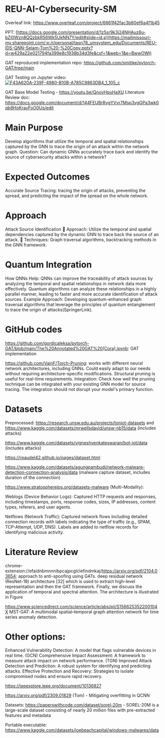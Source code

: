 # REU-AI-Cybersecurity-SM
Overleaf link: https://www.overleaf.com/project/6661f42fac3b60ef6a4f1b45

PPT: [https://docs.google.com/presentation/d/1z5sr9k3j24NHAuz8u-bZl0Wzn8QQzbkR56Wk5UkNN7Y/edit#slide=id.p](https://mailmissouri-my.sharepoint.com/:p:/r/personal/tasn78_umsystem_edu/Documents/REU-IDS-QNN-Selam-Tom%20-%20Copy.pptx?d=w429a22e021794fa399e8c1938b34d3fe&csf=1&web=1&e=BwwOWt)

GAT reproduced implementation repo: https://github.com/smitike/pytorch-GAT/tree/main 

GAT Testing on Jupyter video: [![F43A620A-239F-4980-B10B-A785C9863DB4_1_105_c](https://github.com/smitike/REU-AI-Cybersecurity-SM/assets/122339212/0be38b96-b69b-4b65-bc73-8cbcc77cd91f)](https://drive.google.com/file/d/1pUnT0xbk481KpvoarUbWum17NmrS28Vk/view?usp=drive_link)


GAT Base Model Testing - https://youtu.be/QnovHpuHaXU
Literature Review doc: https://docs.google.com/document/d/144FEUBrRvgYVvr7Msp3vgGPa3wk0qb8HoKravFoO0Us/edit
# Main Purpose
Develop algorithms that utilize the temporal and spatial relationships captured by the GNN to trace the origin of an attack within the network graph. Question: Can dynamic GNNs accurately trace back and identify the source of cybersecurity attacks within a network?

# Expected Outcomes
Accurate Source Tracing: tracing the origin of attacks, preventing the spread, and predicting the impact of the spread on the whole network.
# Approach
Attack Source Identification
 Approach: Utilize the temporal and spatial dependencies captured by the dynamic GNN to trace back the source of an attack.
 Techniques: Graph traversal algorithms, backtracking methods in the GNN framework.

# Quantum Integration
How QNNs Help: QNNs can improve the traceability of attack sources by analyzing the temporal and spatial relationships in network data more effectively. Quantum algorithms can analyze these relationships in a highly parallel manner, leading to faster and more accurate identification of attack sources. Example Approach: Developing quantum-enhanced graph traversal algorithms that leverage the principles of quantum entanglement to trace the origin of attacks​ (SpringerLink)​.

# GitHub codes
https://github.com/gordicaleksa/pytorch-GAT/blob/main/The%20Annotated%20GAT%20(Cora).ipynb: GAT implementation

https://github.com/VainF/Torch-Pruning: works with different neural network architectures, including GNNs. Could easily adapt to our needs without requiring architecture-specific modifications. Structural pruning is useful for real-time requirements.
Integration: Check how well the pruning technique can be integrated with your existing GNN model for source tracing. The integration should not disrupt your model's primary function.

# Datasets
Preprocessed: https://research.unsw.edu.au/projects/toniot-datasets and https://www.kaggle.com/datasets/mrwellsdavid/unsw-nb15/data (includes attacks)

https://www.kaggle.com/datasets/vigneshvenkateswaran/bot-iot/data (includes attacks)

https://rpaudel42.github.io/pages/dataset.html

https://www.kaggle.com/datasets/agungpambudi/network-malware-detection-connection-analysis/data (malware capture dataset, includes duration of the connection)

https://www.stratosphereips.org/datasets-malware (Multi-Modality): 

Weblogs (Device Behavior Logs): Captured HTTP requests and responses, including timestamps, ports, response codes, sizes, IP addresses, content types, referers, and user agents.

Netflows (Network Traffic): Captured network flows including detailed connection records with labels indicating the type of traffic (e.g., SPAM, TCP-Attempt, UDP, DNS).
Labels are added to netflow records for identifying malicious activity.


# Literature Review
chrome-extension://efaidnbmnnnibpcajpcglclefindmkaj/https://arxiv.org/pdf/2104.03654: approach to anti-spoofing using GATs. deep residual network (ResNet-18) architecture [32] which is used to extract high-level representation and then the GAT framework. Finally, we discuss the application of temporal and spectral attention. The architecture is illustrated in Figure

https://www.sciencedirect.com/science/article/abs/pii/S156625352200104X MST-GAT: A multimodal spatial–temporal graph attention network for time series anomaly detection.


# Other options:

Enhanced Vulnerability Detection: A model that flags vulnerable devices in real time. (GCN)
Comprehensive Impact Assessment: A framework to measure attack impact on network performance. (TGN)
Improved Attack Detection and Prediction: A robust system for identifying and predicting attacks.
Effective Protection and Recovery: Strategies to isolate compromised nodes and ensure rapid recovery.



https://ieeexplore.ieee.org/document/10136827

https://arxiv.org/pdf/2309.01829 (Tom) - Mitigating overfitting in QCNN

Datasets:
https://paperswithcode.com/dataset/sorel-20m - SOREL-20M is a large-scale dataset consisting of nearly 20 million files with pre-extracted features and metadata

Portable executable:
https://www.kaggle.com/datasets/joebeachcapital/windows-malwares/data

